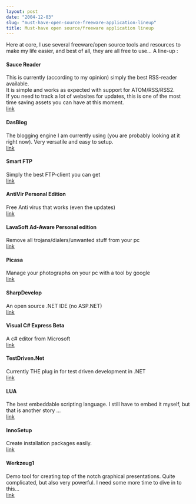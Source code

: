 ```yaml
---
layout: post
date: "2004-12-03"
slug: "must-have-open-source-freeware-application-lineup"
title: Must-have open source/freeware application lineup
---
```


<p>
Here at core, I use several freeware/open source tools and resources to make my life easier, and best of all, they are all free to use... A line-up : 
</p>
<h4>Sauce Reader</h4>
<p>
This is currently (according to my opinion) simply the best RSS-reader available.<br />
It is simple and works as expected with support for ATOM/RSS/RSS2.<br />
If you need to track a lot of websites for updates, this is one of the most time saving assets you can have at this moment.<br />
<a href="http://www.synop.com/Products/SauceReader/">link</a> 
</p>
<h4>DasBlog</h4>
<p>
The blogging engine I am currently using (you are probably looking at it right now). Very versatile and easy to setup. <br />
<a href="http://www.dasblog.net/">link</a> 
</p>
<h4>Smart FTP</h4>
<p>
Simply the best FTP-client you can get <br />
<a href="http://www.smartftp.com/">link</a> 
</p>
<h4>AntiVir Personal Edition</h4>
<p>
Free Anti virus that works (even the updates) <br />
<a href="http://www.free-av.com/">link</a> 
</p>
<h4>LavaSoft Ad-Aware Personal edition</h4>
<p>
Remove all trojans/dialers/unwanted stuff from your pc <br />
<a href="http://www.lavasoftusa.com/software/adaware/">link</a> 
</p>
<h4>Picasa</h4>
<p>
Manage your photographs on your pc with a tool by google <br />
<a href="http://www.picasa.com/">link</a> 
</p>
<h4>SharpDevelop</h4>
<p>
An open source .NET IDE (no ASP.NET) <br />
<a href="http://www.icsharpcode.net/OpenSource/SD/">link</a> 
</p>
<h4>Visual C# Express Beta</h4>
<p>
A c# editor from Microsoft <br />
<a href="http://lab.msdn.microsoft.com/express/vcsharp/default.aspx">link</a> 
</p>
<h4>TestDriven.Net</h4>
<p>
Currently THE plug in for test driven development in .NET <br />
<a href="http://www.testdriven.net/">link</a> 
</p>
<h4>LUA</h4>
<p>
The best embeddable scripting language. I still have to embed it myself, but that is another story ...<br />
<a href="http://www.lua.org/">link</a> 
</p>
<h4>InnoSetup</h4>
<p>
Create installation packages easily. <br />
<a href="http://www.jrsoftware.org/isinfo.php">link</a> 
</p>
<h4>Werkzeug1</h4>
<p>
Demo tool for creating top of the notch graphical presentations. Quite complicated, but also very powerful. I need some more time to dive in to this... <br />
<a href="http://www.theprodukkt.com/">link</a> 
</p>
